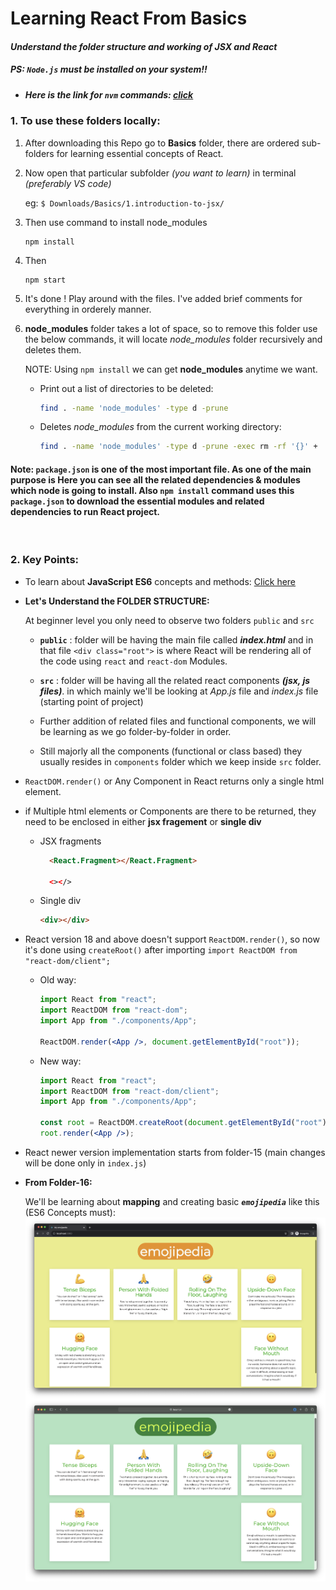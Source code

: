 # Learning React From Basics

#### *Understand the folder structure and working of JSX and React*

##### PS: *`Node.js`* must be installed on your system!!
- ##### Here is the link for `nvm` commands: <a href="https://github.com/princebansal7/Learn-JavaScript#readme" target="_blank">click</a>
### 1. To use these folders locally:


1. After downloading this Repo go to **Basics** folder, there are ordered sub-folders for learning essential concepts of React.
2. Now open that particular subfolder *(you want to learn)* in terminal *(preferably VS code)*
    
   eg: `$ Downloads/Basics/1.introduction-to-jsx/`
3. Then use command to install node_modules

    ```shell
    npm install
    ```

4. Then

    ```shell
    npm start
    ```  

5. It's done ! Play around with the files. I've added brief comments for everything in orderely manner.

6. **node_modules** folder takes a lot of space, so to remove this folder use the below commands, it will locate *node_modules* folder recursively and deletes them. 
  
   NOTE: Using ``npm install`` we can get **node_modules** anytime we want.
   
   - Print out a list of directories to be deleted:
  
      ```bash
      find . -name 'node_modules' -type d -prune
      ```
   - Deletes *node_modules* from the current working directory:

      ```bash
      find . -name 'node_modules' -type d -prune -exec rm -rf '{}' +
      ```


#### **Note:** `package.json`  is one of the most important file. As one of the main purpose is Here you can see all the related dependencies & modules which **node** is going to install. Also **`npm install`** command uses this `package.json` to download the essential modules and related dependencies to run React project.


<br>

### 2. Key Points:

- To learn about **JavaScript ES6** concepts and methods: <a href="https://github.com/princebansal7/Web-Dev-Basics/tree/main/ES6-JS" target="_blank">Click here</a>
- **Let's Understand the FOLDER STRUCTURE:**

  At beginner level you only need to observe two folders
  `public`  and `src`

    - **`public`** : folder will be having the main file called ***index.html***
    and in that file `<div class="root">` is where React will be rendering all of the code using `react` and `react-dom` Modules.

   - **`src`** : folder will be having all the related react components ***(jsx, js files)***.
      in which mainly we'll be looking at *App.js* file and *index.js* file (starting point of project)<br>
   - Further addition of related files and functional components, we will be learning as we go folder-by-folder in order.
   - Still majorly all the components (functional or class based) they usually resides in `components` folder which we keep inside `src` folder.
- `ReactDOM.render()` or Any Component in React returns only a single html element.
- if Multiple html elements or Components are there to be returned, they need to be enclosed in either **jsx fragement** or **single div**

  - JSX fragments

    ```html
      <React.Fragment></React.Fragment>

      <></>
      ```

  - Single div

    ```html
    <div></div>
    ```
- React version 18 and above doesn't support ``ReactDOM.render()``, so now it's done using ``createRoot()`` after importing ``import ReactDOM from "react-dom/client";``
  
  - Old way:
    ```jsx
    import React from "react";
    import ReactDOM from "react-dom";
    import App from "./components/App";

    ReactDOM.render(<App />, document.getElementById("root"));
    ```
  - New way:
      ```jsx
      import React from "react";
      import ReactDOM from "react-dom/client";
      import App from "./components/App";

      const root = ReactDOM.createRoot(document.getElementById("root"));
      root.render(<App />);
      ```
- React newer version implementation starts from folder-15 (main changes will be done only in ``index.js``)


- **From Folder-16:**
  
    We'll be learning about **mapping** and creating basic ***``emojipedia``*** like this (ES6 Concepts must):
  <img align="right" alt="emoji-pedia" width="800" src="./images/emojipedia-mbp.png">

  <img align="right" alt="emoji-pedia" width="800" src="./images/emojipedia-mbp2.png">
  &nbsp 

